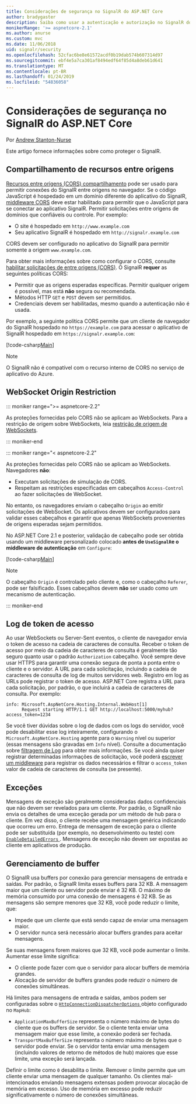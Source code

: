 ```yaml
---
title: Considerações de segurança no SignalR do ASP.NET Core
author: bradygaster
description: Saiba como usar a autenticação e autorização no SignalR do ASP.NET Core.
monikerRange: '>= aspnetcore-2.1'
ms.author: anurse
ms.custom: mvc
ms.date: 11/06/2018
uid: signalr/security
ms.openlocfilehash: 52cfac6be8e61572acdf0b19dab574b607314d97
ms.sourcegitcommit: ebf4e5a7ca301af8494edf64f85d4a8deb61d641
ms.translationtype: MT
ms.contentlocale: pt-BR
ms.lasthandoff: 01/24/2019
ms.locfileid: "54836058"
---
```

# <a name="security-considerations-in-aspnet-core-signalr"></a>Considerações de segurança no SignalR do ASP.NET Core

Por [Andrew Stanton-Nurse](https://twitter.com/anurse)

Este artigo fornece informações sobre como proteger o SignalR.

## <a name="cross-origin-resource-sharing"></a>Compartilhamento de recursos entre origens

[Recursos entre origens (CORS) compartilhamento](https://www.w3.org/TR/cors/) pode ser usado para permitir conexões do SignalR entre origens no navegador. Se o código JavaScript é hospedado em um domínio diferente do aplicativo do SignalR, [middleware CORS](xref:security/cors) deve estar habilitado para permitir que o JavaScript para se conectar ao aplicativo SignalR. Permitir solicitações entre origens de domínios que confiáveis ou controle. Por exemplo:

* O site é hospedado em `http://www.example.com`
* Seu aplicativo SignalR é hospedado em `http://signalr.example.com`

CORS devem ser configurado no aplicativo do SignalR para permitir somente a origem `www.example.com`.

Para obter mais informações sobre como configurar o CORS, consulte [habilitar solicitações de entre origens (CORS)](xref:security/cors). O SignalR **requer** as seguintes políticas CORS:

* Permitir que as origens esperadas específicas. Permitir qualquer origem é possível, mas está **não** segura ou recomendada.
* Métodos HTTP `GET` e `POST` devem ser permitidos.
* Credenciais devem ser habilitadas, mesmo quando a autenticação não é usada.

Por exemplo, a seguinte política CORS permite que um cliente de navegador do SignalR hospedado no `https://example.com` para acessar o aplicativo de SignalR hospedado em `https://signalr.example.com`:

[!code-csharp[Main](security/sample/Startup.cs?name=snippet1)]

> [!NOTE]
> O SignalR não é compatível com o recurso interno de CORS no serviço de aplicativo do Azure.

## <a name="websocket-origin-restriction"></a>WebSocket Origin Restriction

::: moniker range=">= aspnetcore-2.2"

As proteções fornecidas pelo CORS não se aplicam ao WebSockets. Para a restrição de origem sobre WebSockets, leia [restrição de origem de WebSockets](xref:fundamentals/websockets#websocket-origin-restriction).

::: moniker-end

::: moniker range="< aspnetcore-2.2"

As proteções fornecidas pelo CORS não se aplicam ao WebSockets. Navegadores **não**:

* Executam solicitações de simulação de CORS.
* Respeitam as restrições especificadas em cabeçalhos `Access-Control` ao fazer solicitações de WebSocket.

No entanto, os navegadores enviam o cabeçalho `Origin` ao emitir solicitações de WebSocket. Os aplicativos devem ser configurados para validar esses cabeçalhos e garantir que apenas WebSockets provenientes de origens esperadas sejam permitidos.

No ASP.NET Core 2.1 e posterior, validação de cabeçalho pode ser obtida usando um middleware personalizado colocado **antes de `UseSignalR`e o middleware de autenticação** em `Configure`:

[!code-csharp[Main](security/sample/Startup.cs?name=snippet2)]

> [!NOTE]
> O cabeçalho `Origin` é controlado pelo cliente e, como o cabeçalho `Referer`, pode ser falsificado. Esses cabeçalhos devem **não** ser usado como um mecanismo de autenticação.

::: moniker-end

## <a name="access-token-logging"></a>Log de token de acesso

Ao usar WebSockets ou Server-Sent eventos, o cliente de navegador envia o token de acesso na cadeia de caracteres de consulta. Receber o token de acesso por meio da cadeia de caracteres de consulta é geralmente tão seguro quanto usar o padrão `Authorization` cabeçalho. Você sempre deve usar HTTPS para garantir uma conexão segura de ponta a ponta entre o cliente e o servidor. A URL para cada solicitação, incluindo a cadeia de caracteres de consulta de log de muitos servidores web. Registro em log as URLs pode registrar o token de acesso. ASP.NET Core registra a URL para cada solicitação, por padrão, o que incluirá a cadeia de caracteres de consulta. Por exemplo:

```
info: Microsoft.AspNetCore.Hosting.Internal.WebHost[1]
      Request starting HTTP/1.1 GET http://localhost:5000/myhub?access_token=1234
```

Se você tiver dúvidas sobre o log de dados com os logs do servidor, você pode desabilitar esse log inteiramente, configurando o `Microsoft.AspNetCore.Hosting` agente para o `Warning` nível ou superior (essas mensagens são gravadas em `Info` nível). Consulte a documentação sobre [filtragem de Log](xref:fundamentals/logging/index#log-filtering) para obter mais informações. Se você ainda quiser registrar determinadas informações de solicitação, você poderá [escrever um middleware](xref:fundamentals/middleware/index#write-middleware) para registrar os dados necessários e filtrar o `access_token` valor de cadeia de caracteres de consulta (se presente).

## <a name="exceptions"></a>Exceções

Mensagens de exceção são geralmente consideradas dados confidenciais que não devem ser revelados para um cliente. Por padrão, o SignalR não envia os detalhes de uma exceção gerada por um método de hub para o cliente. Em vez disso, o cliente recebe uma mensagem genérica indicando que ocorreu um erro. Entrega de mensagem de exceção para o cliente pode ser substituída (por exemplo, no desenvolvimento ou teste) com [ `EnableDetailedErrors` ](xref:signalr/configuration#configure-server-options). Mensagens de exceção não devem ser expostas ao cliente em aplicativos de produção.

## <a name="buffer-management"></a>Gerenciamento de buffer

O SignalR usa buffers por conexão para gerenciar mensagens de entrada e saídas. Por padrão, o SignalR limita esses buffers para 32 KB. A mensagem maior que um cliente ou servidor pode enviar é 32 KB. O máximo de memória consumido por uma conexão de mensagens é 32 KB. Se as mensagens são sempre menores que 32 KB, você pode reduzir o limite, que:

* Impede que um cliente que está sendo capaz de enviar uma mensagem maior.
* O servidor nunca será necessário alocar buffers grandes para aceitar mensagens.

Se suas mensagens forem maiores que 32 KB, você pode aumentar o limite. Aumentar esse limite significa:

* O cliente pode fazer com que o servidor para alocar buffers de memória grandes.
* Alocação de servidor de buffers grandes pode reduzir o número de conexões simultâneas.

Há limites para mensagens de entrada e saídas, ambos podem ser configuradas sobre o [ `HttpConnectionDispatcherOptions` ](xref:signalr/configuration#configure-server-options) objeto configurado no `MapHub`:

* `ApplicationMaxBufferSize` representa o número máximo de bytes do cliente que os buffers de servidor. Se o cliente tenta enviar uma mensagem maior que esse limite, a conexão poderá ser fechada.
* `TransportMaxBufferSize` representa o número máximo de bytes que o servidor pode enviar. Se o servidor tenta enviar uma mensagem (incluindo valores de retorno de métodos de hub) maiores que esse limite, uma exceção será lançada.

Definir o limite como `0` desabilita o limite. Remover o limite permite que um cliente enviar uma mensagem de qualquer tamanho. Os clientes mal-intencionados enviando mensagens extensas podem provocar alocação de memória em excesso. Uso de memória em excesso pode reduzir significativamente o número de conexões simultâneas.
